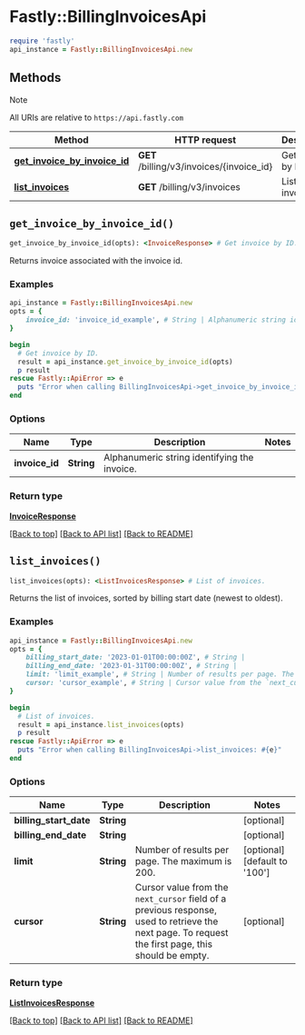 # Fastly::BillingInvoicesApi


```ruby
require 'fastly'
api_instance = Fastly::BillingInvoicesApi.new
```

## Methods

> [!NOTE]
> All URIs are relative to `https://api.fastly.com`

Method | HTTP request | Description
------ | ------------ | -----------
[**get_invoice_by_invoice_id**](BillingInvoicesApi.md#get_invoice_by_invoice_id) | **GET** /billing/v3/invoices/{invoice_id} | Get invoice by ID.
[**list_invoices**](BillingInvoicesApi.md#list_invoices) | **GET** /billing/v3/invoices | List of invoices.


## `get_invoice_by_invoice_id()`

```ruby
get_invoice_by_invoice_id(opts): <InvoiceResponse> # Get invoice by ID.
```

Returns invoice associated with the invoice id.

### Examples

```ruby
api_instance = Fastly::BillingInvoicesApi.new
opts = {
    invoice_id: 'invoice_id_example', # String | Alphanumeric string identifying the invoice.
}

begin
  # Get invoice by ID.
  result = api_instance.get_invoice_by_invoice_id(opts)
  p result
rescue Fastly::ApiError => e
  puts "Error when calling BillingInvoicesApi->get_invoice_by_invoice_id: #{e}"
end
```

### Options

| Name | Type | Description | Notes |
| ---- | ---- | ----------- | ----- |
| **invoice_id** | **String** | Alphanumeric string identifying the invoice. |  |

### Return type

[**InvoiceResponse**](InvoiceResponse.md)

[[Back to top]](#) [[Back to API list]](../../README.md#endpoints)
[[Back to README]](../../README.md)
## `list_invoices()`

```ruby
list_invoices(opts): <ListInvoicesResponse> # List of invoices.
```

Returns the list of invoices, sorted by billing start date (newest to oldest).

### Examples

```ruby
api_instance = Fastly::BillingInvoicesApi.new
opts = {
    billing_start_date: '2023-01-01T00:00:00Z', # String | 
    billing_end_date: '2023-01-31T00:00:00Z', # String | 
    limit: 'limit_example', # String | Number of results per page. The maximum is 200.
    cursor: 'cursor_example', # String | Cursor value from the `next_cursor` field of a previous response, used to retrieve the next page. To request the first page, this should be empty.
}

begin
  # List of invoices.
  result = api_instance.list_invoices(opts)
  p result
rescue Fastly::ApiError => e
  puts "Error when calling BillingInvoicesApi->list_invoices: #{e}"
end
```

### Options

| Name | Type | Description | Notes |
| ---- | ---- | ----------- | ----- |
| **billing_start_date** | **String** |  | [optional] |
| **billing_end_date** | **String** |  | [optional] |
| **limit** | **String** | Number of results per page. The maximum is 200. | [optional][default to &#39;100&#39;] |
| **cursor** | **String** | Cursor value from the `next_cursor` field of a previous response, used to retrieve the next page. To request the first page, this should be empty. | [optional] |

### Return type

[**ListInvoicesResponse**](ListInvoicesResponse.md)

[[Back to top]](#) [[Back to API list]](../../README.md#endpoints)
[[Back to README]](../../README.md)
